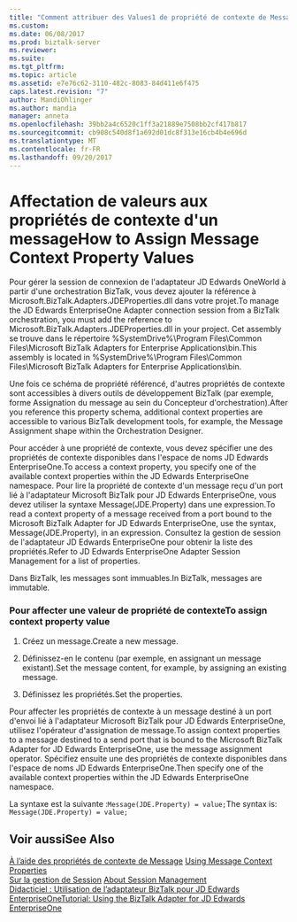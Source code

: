 ```yaml
---
title: "Comment attribuer des Values1 de propriété de contexte de Message | Documents Microsoft"
ms.custom: 
ms.date: 06/08/2017
ms.prod: biztalk-server
ms.reviewer: 
ms.suite: 
ms.tgt_pltfrm: 
ms.topic: article
ms.assetid: e7e76c62-3110-482c-8083-84d411e6f475
caps.latest.revision: "7"
author: MandiOhlinger
ms.author: mandia
manager: anneta
ms.openlocfilehash: 39bb2a4c6520c1ff3a21889e7508bb2cf417b817
ms.sourcegitcommit: cb908c540d8f1a692d01dc8f313e16cb4b4e696d
ms.translationtype: MT
ms.contentlocale: fr-FR
ms.lasthandoff: 09/20/2017
---
```

# <a name="how-to-assign-message-context-property-values"></a><span data-ttu-id="d2f09-102">Affectation de valeurs aux propriétés de contexte d'un message</span><span class="sxs-lookup"><span data-stu-id="d2f09-102">How to Assign Message Context Property Values</span></span>
<span data-ttu-id="d2f09-103">Pour gérer la session de connexion de l'adaptateur JD Edwards OneWorld à partir d'une orchestration BizTalk, vous devez ajouter la référence à Microsoft.BizTalk.Adapters.JDEProperties.dll dans votre projet.</span><span class="sxs-lookup"><span data-stu-id="d2f09-103">To manage the JD Edwards EnterpriseOne Adapter connection session from a BizTalk orchestration, you must add the reference to Microsoft.BizTalk.Adapters.JDEProperties.dll in your project.</span></span> <span data-ttu-id="d2f09-104">Cet assembly se trouve dans le répertoire %SystemDrive%\Program Files\Common Files\Microsoft BizTalk Adapters for Enterprise Applications\bin.</span><span class="sxs-lookup"><span data-stu-id="d2f09-104">This assembly is located in %SystemDrive%\Program Files\Common Files\Microsoft BizTalk Adapters for Enterprise Applications\bin.</span></span>  
  
 <span data-ttu-id="d2f09-105">Une fois ce schéma de propriété référencé, d'autres propriétés de contexte sont accessibles à divers outils de développement BizTalk (par exemple, forme Assignation du message au sein du Concepteur d'orchestration).</span><span class="sxs-lookup"><span data-stu-id="d2f09-105">After you reference this property schema, additional context properties are accessible to various BizTalk development tools, for example, the Message Assignment shape within the Orchestration Designer.</span></span>  
  
 <span data-ttu-id="d2f09-106">Pour accéder à une propriété de contexte, vous devez spécifier une des propriétés de contexte disponibles dans l'espace de noms JD Edwards EnterpriseOne.</span><span class="sxs-lookup"><span data-stu-id="d2f09-106">To access a context property, you specify one of the available context properties within the JD Edwards EnterpriseOne namespace.</span></span> <span data-ttu-id="d2f09-107">Pour lire la propriété de contexte d'un message reçu d'un port lié à l'adaptateur Microsoft BizTalk pour JD Edwards EnterpriseOne, vous devez utiliser la syntaxe Message(JDE.Property) dans une expression.</span><span class="sxs-lookup"><span data-stu-id="d2f09-107">To read a context property of a message received from a port bound to the Microsoft BizTalk Adapter for JD Edwards EnterpriseOne, use the syntax, Message(JDE.Property), in an expression.</span></span> <span data-ttu-id="d2f09-108">Consultez la gestion de session de l'adaptateur JD Edwards EnterpriseOne pour obtenir la liste des propriétés.</span><span class="sxs-lookup"><span data-stu-id="d2f09-108">Refer to JD Edwards EnterpriseOne Adapter Session Management for a list of properties.</span></span>  
  
 <span data-ttu-id="d2f09-109">Dans BizTalk, les messages sont immuables.</span><span class="sxs-lookup"><span data-stu-id="d2f09-109">In BizTalk, messages are immutable.</span></span>  
  
### <a name="to-assign-context-property-value"></a><span data-ttu-id="d2f09-110">Pour affecter une valeur de propriété de contexte</span><span class="sxs-lookup"><span data-stu-id="d2f09-110">To assign context property value</span></span>  
  
1.  <span data-ttu-id="d2f09-111">Créez un message.</span><span class="sxs-lookup"><span data-stu-id="d2f09-111">Create a new message.</span></span>  
  
2.  <span data-ttu-id="d2f09-112">Définissez-en le contenu (par exemple, en assignant un message existant).</span><span class="sxs-lookup"><span data-stu-id="d2f09-112">Set the message content, for example, by assigning an existing message.</span></span>  
  
3.  <span data-ttu-id="d2f09-113">Définissez les propriétés.</span><span class="sxs-lookup"><span data-stu-id="d2f09-113">Set the properties.</span></span>  
  
 <span data-ttu-id="d2f09-114">Pour affecter les propriétés de contexte à un message destiné à un port d'envoi lié à l'adaptateur Microsoft BizTalk pour JD Edwards EnterpriseOne, utilisez l'opérateur d'assignation de message.</span><span class="sxs-lookup"><span data-stu-id="d2f09-114">To assign context properties to a message destined to a send port that is bound to the Microsoft BizTalk Adapter for JD Edwards EnterpriseOne, use the message assignment operator.</span></span> <span data-ttu-id="d2f09-115">Spécifiez ensuite une des propriétés de contexte disponibles dans l'espace de noms JD Edwards EnterpriseOne.</span><span class="sxs-lookup"><span data-stu-id="d2f09-115">Then specify one of the available context properties within the JD Edwards EnterpriseOne namespace.</span></span>  
  
 <span data-ttu-id="d2f09-116">La syntaxe est la suivante :`Message(JDE.Property) = value;`</span><span class="sxs-lookup"><span data-stu-id="d2f09-116">The syntax is: `Message(JDE.Property) = value;`</span></span>  
  
## <a name="see-also"></a><span data-ttu-id="d2f09-117">Voir aussi</span><span class="sxs-lookup"><span data-stu-id="d2f09-117">See Also</span></span>  
 <span data-ttu-id="d2f09-118">[À l’aide des propriétés de contexte de Message](../core/using-message-context-properties1.md) </span><span class="sxs-lookup"><span data-stu-id="d2f09-118">[Using Message Context Properties](../core/using-message-context-properties1.md) </span></span>  
 <span data-ttu-id="d2f09-119">[Sur la gestion de Session](../core/about-session-management2.md) </span><span class="sxs-lookup"><span data-stu-id="d2f09-119">[About Session Management](../core/about-session-management2.md) </span></span>  
 [<span data-ttu-id="d2f09-120">Didacticiel : Utilisation de l’adaptateur BizTalk pour JD Edwards EnterpriseOne</span><span class="sxs-lookup"><span data-stu-id="d2f09-120">Tutorial: Using the BizTalk Adapter for JD Edwards EnterpriseOne</span></span>](../core/tutorial-using-the-biztalk-adapter-for-jd-edwards-enterpriseone.md)